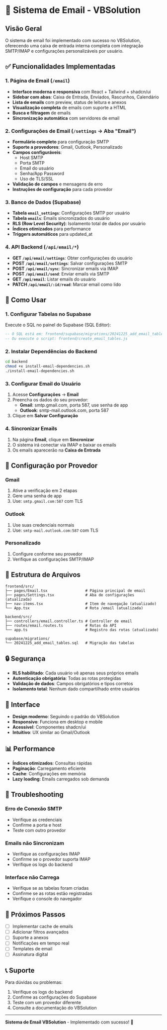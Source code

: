 # 📧 Sistema de Email - VBSolution

## Visão Geral

O sistema de email foi implementado com sucesso no VBSolution, oferecendo uma caixa de entrada interna completa com integração SMTP/IMAP e configurações personalizáveis por usuário.

## ✅ Funcionalidades Implementadas

### 1. Página de Email (`/email`)
- **Interface moderna e responsiva** com React + Tailwind + shadcn/ui
- **Sidebar com abas**: Caixa de Entrada, Enviados, Rascunhos, Calendário
- **Lista de emails** com preview, status de leitura e anexos
- **Visualização completa** de emails com suporte a HTML
- **Busca e filtragem** de emails
- **Sincronização automática** com servidores de email

### 2. Configurações de Email (`/settings` → Aba "Email")
- **Formulário completo** para configuração SMTP
- **Suporte a provedores**: Gmail, Outlook, Personalizado
- **Campos configuráveis**:
  - Host SMTP
  - Porta SMTP
  - Email do usuário
  - Senha/App Password
  - Uso de TLS/SSL
- **Validação de campos** e mensagens de erro
- **Instruções de configuração** para cada provedor

### 3. Banco de Dados (Supabase)
- **Tabela `email_settings`**: Configurações SMTP por usuário
- **Tabela `emails`**: Emails sincronizados do usuário
- **RLS (Row Level Security)**: Isolamento total de dados por usuário
- **Índices otimizados** para performance
- **Triggers automáticos** para updated_at

### 4. API Backend (`/api/email/*`)
- **GET `/api/email/settings`**: Obter configurações do usuário
- **POST `/api/email/settings`**: Salvar configurações SMTP
- **POST `/api/email/sync`**: Sincronizar emails via IMAP
- **POST `/api/email/send`**: Enviar emails via SMTP
- **GET `/api/email`**: Listar emails do usuário
- **PATCH `/api/email/:id/read`**: Marcar email como lido

## 🚀 Como Usar

### 1. Configurar Tabelas no Supabase

Execute o SQL no painel do Supabase (SQL Editor):

```sql
-- O SQL está em: frontend/supabase/migrations/20241225_add_email_tables.sql
-- Ou execute o script: frontend/create_email_tables.js
```

### 2. Instalar Dependências do Backend

```bash
cd backend
chmod +x install-email-dependencies.sh
./install-email-dependencies.sh
```

### 3. Configurar Email do Usuário

1. Acesse **Configurações** → **Email**
2. Preencha os dados do seu provedor:
   - **Gmail**: smtp.gmail.com, porta 587, use senha de app
   - **Outlook**: smtp-mail.outlook.com, porta 587
3. Clique em **Salvar Configuração**

### 4. Sincronizar Emails

1. Na página **Email**, clique em **Sincronizar**
2. O sistema irá conectar via IMAP e baixar os emails
3. Os emails aparecerão na **Caixa de Entrada**

## 🔧 Configuração por Provedor

### Gmail
1. Ative a verificação em 2 etapas
2. Gere uma senha de app
3. Use: `smtp.gmail.com:587` com TLS

### Outlook
1. Use suas credenciais normais
2. Use: `smtp-mail.outlook.com:587` com TLS

### Personalizado
1. Configure conforme seu provedor
2. Verifique as configurações SMTP/IMAP

## 📁 Estrutura de Arquivos

```
frontend/src/
├── pages/Email.tsx                 # Página principal de email
├── pages/Settings.tsx              # Aba de configurações (atualizada)
├── nav-items.tsx                   # Item de navegação (atualizado)
└── App.tsx                         # Rota /email (atualizada)

backend/src/
├── controllers/email.controller.ts # Controller de email
├── routes/email.routes.ts          # Rotas da API
└── app.ts                          # Registro das rotas (atualizado)

supabase/migrations/
└── 20241225_add_email_tables.sql   # Migração das tabelas
```

## 🔒 Segurança

- **RLS habilitado**: Cada usuário vê apenas seus próprios emails
- **Autenticação obrigatória**: Todas as rotas protegidas
- **Validação de dados**: Campos obrigatórios e tipos corretos
- **Isolamento total**: Nenhum dado compartilhado entre usuários

## 🎨 Interface

- **Design moderno**: Seguindo o padrão do VBSolution
- **Responsivo**: Funciona em desktop e mobile
- **Acessível**: Componentes shadcn/ui
- **Intuitivo**: UX similar ao Gmail/Outlook

## 📊 Performance

- **Índices otimizados**: Consultas rápidas
- **Paginação**: Carregamento eficiente
- **Cache**: Configurações em memória
- **Lazy loading**: Emails carregados sob demanda

## 🐛 Troubleshooting

### Erro de Conexão SMTP
- Verifique as credenciais
- Confirme a porta e host
- Teste com outro provedor

### Emails não Sincronizam
- Verifique as configurações IMAP
- Confirme se o provedor suporta IMAP
- Verifique os logs do backend

### Interface não Carrega
- Verifique se as tabelas foram criadas
- Confirme se as rotas estão registradas
- Verifique o console do navegador

## 🔄 Próximos Passos

- [ ] Implementar cache de emails
- [ ] Adicionar filtros avançados
- [ ] Suporte a anexos
- [ ] Notificações em tempo real
- [ ] Templates de email
- [ ] Assinatura digital

## 📞 Suporte

Para dúvidas ou problemas:
1. Verifique os logs do backend
2. Confirme as configurações do Supabase
3. Teste com um provedor diferente
4. Consulte a documentação do VBSolution

---

**Sistema de Email VBSolution** - Implementado com sucesso! 🎉
